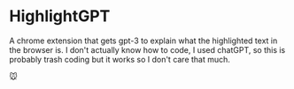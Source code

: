 # HighlightGPT
A chrome extension that gets gpt-3 to explain what the highlighted
text in the browser is.
I don't actually know how to code, I used chatGPT, so this is probably trash coding but it 
works so I don't care that much.

🐭
